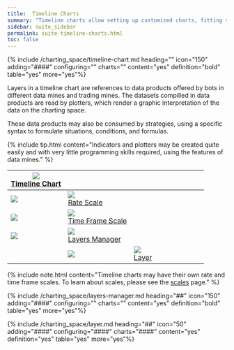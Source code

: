 ```yaml
---
title:  Timeline Charts
summary: "Timeline charts allow setting up customized charts, fitting specific data products, and potentially their own rate and time frame scales."
sidebar: suite_sidebar
permalink: suite-timeline-charts.html
toc: false
---
```


{% include /charting_space/timeline-chart.md heading="" icon="150" adding="####" configuring="" charts="" content="yes" definition="bold" table="yes" more="yes"%}

Layers in a <a data-toggle="tooltip" data-original-title="{{site.data.charting_space.timeline_chart}}">timeline chart</a> are <a data-toggle="tooltip" data-original-title="{{site.data.concepts.reference}}">references</a> to <a data-toggle="tooltip" data-original-title="{{site.data.concepts.data_product}}">data products</a> offered by <a data-toggle="tooltip" data-original-title="{{site.data.concepts.bot}}">bots</a> in different <a data-toggle="tooltip" data-original-title="{{site.data.data_mine.data_mine}}">data mines</a> and <a data-toggle="tooltip" data-original-title="{{site.data.trading_mine.trading_mine}}">trading mines</a>. The <a data-toggle="tooltip" data-original-title="{{site.data.concepts.dataset}}">datasets</a> compilled in data products are read by <a data-toggle="tooltip" data-original-title="{{site.data.data_mine.plotter}}">plotters</a>, which render a graphic interpretation of the data on the <a data-toggle="tooltip" data-original-title="{{site.data.charting_space.charting_space}}">charting space</a>.

These data products may also be consumed by <a data-toggle="tooltip" data-original-title="{{site.data.trading_system.trading_strategy}}">strategies</a>, using a specific syntax to formulate <a data-toggle="tooltip" data-original-title="{{site.data.trading_system.situation}}">situations</a>, <a data-toggle="tooltip" data-original-title="{{site.data.trading_system.condition}}">conditions</a>, and <a data-toggle="tooltip" data-original-title="{{site.data.trading_system.formula}}">formulas</a>.

{% include tip.html content="Indicators and plotters may be created quite easily and with very little programming skills required, using the features of data mines." %}

<table class='hierarchyTable'><thead><tr><th><a href='#timeline-chart' data-toggle='tooltip' data-original-title='{{site.data.charting_system.timeline_chart}}'><img src='images/icons/nodes/png50/timeline-chart.png' /><br />Timeline Chart</a></th><th></th><th></th><th></th><th></th><th></th><th></th><th></th><th></th><th></th></tr></thead><tbody>
<tr><td><img src='images/icons/various/png/tree-connector-fork.png' /></td><td><a href='#rate-scale' data-toggle='tooltip' data-original-title='{{site.data.charting_system.rate_scale}}'><img src='images/icons/nodes/png50/rate-scale.png' /><br />Rate Scale</a></td><td></td><td></td><td></td><td></td><td></td><td></td><td></td><td></td></tr>
<tr><td><img src='images/icons/various/png/tree-connector-fork.png' /></td><td><a href='#time-frame-scale' data-toggle='tooltip' data-original-title='{{site.data.charting_system.time_frame_scale}}'><img src='images/icons/nodes/png50/time-frame-scale.png' /><br />Time Frame Scale</a></td><td></td><td></td><td></td><td></td><td></td><td></td><td></td><td></td></tr>
<tr><td><img src='images/icons/various/png/tree-connector-elbow.png' /></td><td><a href='#layers-manager' data-toggle='tooltip' data-original-title='{{site.data.charting_system.layer_manager}}'><img src='images/icons/nodes/png50/layers-manager.png' /><br />Layers Manager</a></td><td></td><td></td><td></td><td></td><td></td><td></td><td></td><td></td></tr>
<tr><td></td><td><img src='images/icons/various/png/tree-connector-elbow.png' /></td><td><a href='#layer' data-toggle='tooltip' data-original-title='{{site.data.charting_system.layer}}'><img src='images/icons/nodes/png50/layer.png' /><br />Layer</a></td><td></td><td></td><td></td><td></td><td></td><td></td><td></td></tr></tbody></table>


{% include note.html content="Timeline charts may have their own rate and time frame scales. To learn about scales, please see the [scales](suite-scales.html) page." %}

{% include /charting_space/layers-manager.md heading="##" icon="150" adding="####" configuring="" charts="" content="yes" definition="bold" table="yes" more="yes"%}

{% include /charting_space/layer.md heading="##" icon="50" adding="####" configuring="####" charts="####" content="yes" definition="yes" table="yes" more="yes"%}
